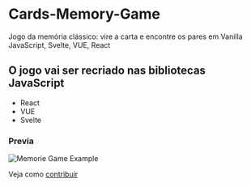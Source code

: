 # Cards-Memory-Game

Jogo da memória clássico: vire a carta e encontre os pares em Vanilla JavaScript, Svelte, VUE, React

## O jogo vai ser recriado nas bibliotecas JavaScript

- React
- VUE
- Svelte

### Previa

![Memorie Game Example](https://github.com/GeraAlcantara/cards-memory-game/blob/main/img/gameExample.gif?raw=true)

Veja como [contribuir](https://github.com/GeraAlcantara/cards-memory-game/blob/main/CONTRIBUTING.md)
